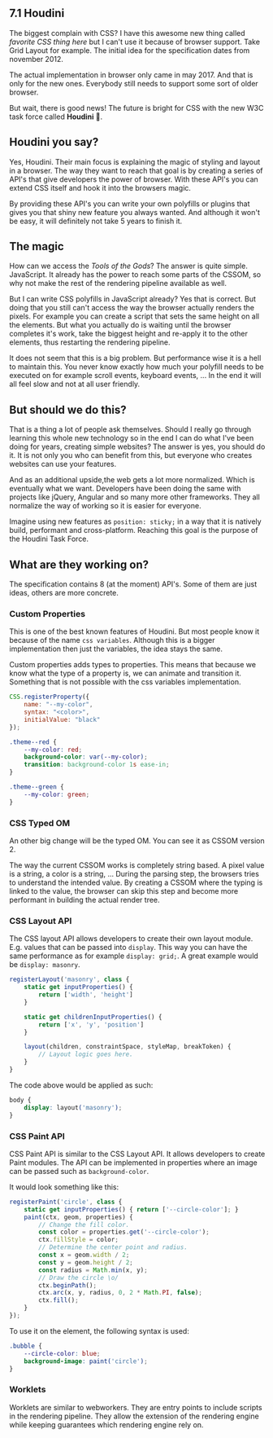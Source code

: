 ## 7.1 Houdini

The biggest complain with CSS? I have this awesome new thing called _favorite CSS thing here_ but I can't use it because
of browser support. Take Grid Layout for example. The initial idea for the specification dates from november 2012.

The actual implementation in browser only came in may 2017. And that is only for the new ones. Everybody still needs to
support some sort of older browser.

But wait, there is good news! The future is bright for CSS with the new W3C task force called **Houdini** 🎩.

## Houdini you say?

Yes, Houdini. Their main focus is explaining the magic of styling and layout in a browser. The way they want to reach
that goal is by creating a series of API's that give developers the power of browser. With these API's you can extend
CSS itself and hook it into the browsers magic.

By providing these API's you can write your own polyfills or plugins that gives you that shiny new feature you always
wanted. And although it won't be easy, it will definitely not take 5 years to finish it.

## The magic

How can we access the _Tools of the Gods_? The answer is quite simple. JavaScript. It already has the power to reach
some parts of the CSSOM, so why not make the rest of the rendering pipeline available as well.

But I can write CSS polyfills in JavaScript already? Yes that is correct. But doing that you still can't access the way
the browser actually renders the pixels. For example you can create a script that sets the same height on all the
elements. But what you actually do is waiting until the browser completes it's work, take the biggest height and
re-apply it to the other elements, thus restarting the rendering pipeline.

It does not seem that this is a big problem. But performance wise it is a hell to maintain this. You never know exactly
how much your polyfill needs to be executed on for example scroll events, keyboard events, ... In the end it will all
feel slow and not at all user friendly.

## But should we do this?

That is a thing a lot of people ask themselves. Should I really go through learning this whole new technology so in the
end I can do what I've been doing for years, creating simple websites? The answer is yes, you should do it. It is not
only you who can benefit from this, but everyone who creates websites can use your features.

And as an additional upside,the web gets a lot more normalized. Which is eventually what we want. Developers have been
doing the same with projects like jQuery, Angular and so many more other frameworks. They all normalize the way of
working so it is easier for
everyone.

Imagine using new features as `position: sticky;` in a way that it is natively build, performant and cross-platform.
Reaching this goal is the purpose of the Houdini Task Force.

## What are they working on?

The specification contains 8 \(at the moment\) API's. Some of them are just ideas, others are more concrete.

### Custom Properties

This is one of the best known features of Houdini. But most people know it because of the name `css variables`.
Although this is a bigger implementation then just the variables, the idea stays the same.

Custom properties adds types to properties. This means that because we know what the type of a property is, we can
animate and transition it. Something that is not possible with the css variables implementation.

```javascript
CSS.registerProperty({
    name: "--my-color",
    syntax: "<color>",
    initialValue: "black"
});
```

```css
.theme--red {
    --my-color: red;
    background-color: var(--my-color);
    transition: background-color 1s ease-in;
}

.theme--green {
    --my-color: green;
}
```

### CSS Typed OM

An other big change will be the typed OM. You can see it as CSSOM version 2.

The way the current CSSOM works is completely string based. A pixel value is a string, a color is a string, ...
During the parsing step, the browsers tries to understand the intended value. By creating a CSSOM where the typing is
linked to the value, the browser can skip this step and become more performant in building the actual render tree.

### CSS Layout API

The CSS layout API allows developers to create their own layout module. E.g. values that can be passed into `display`.
This way you can have the same performance as for example `display: grid;`. A great example would be `display: masonry`.

```javascript
registerLayout('masonry', class {
    static get inputProperties() {
        return ['width', 'height']
    }

    static get childrenInputProperties() {
        return ['x', 'y', 'position']
    }

    layout(children, constraintSpace, styleMap, breakToken) {
        // Layout logic goes here.
    }
}
```

The code above would be applied as such:

```css
body {
    display: layout('masonry');
}
```

### CSS Paint API

CSS Paint API is similar to the CSS Layout API. It allows developers to create Paint modules. The API can be implemented
in properties where an image can be passed such as `background-color`.

It would look something like this:

```javascript
registerPaint('circle', class {
    static get inputProperties() { return ['--circle-color']; }
    paint(ctx, geom, properties) {
        // Change the fill color.
        const color = properties.get('--circle-color');
        ctx.fillStyle = color;
        // Determine the center point and radius.
        const x = geom.width / 2;
        const y = geom.height / 2;
        const radius = Math.min(x, y);
        // Draw the circle \o/
        ctx.beginPath();
        ctx.arc(x, y, radius, 0, 2 * Math.PI, false);
        ctx.fill();
    }
});
```

To use it on the element, the following syntax is used:

```css
.bubble {
    --circle-color: blue;
    background-image: paint('circle');
}
```

### Worklets

Worklets are similar to webworkers. They are entry points to include scripts in the rendering pipeline. They allow the
extension of the rendering engine while keeping guarantees which rendering engine rely on.

